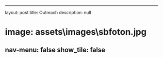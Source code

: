 ---
layout: post
title: Outreach
description: null
# image: assets\images\sbfoton.jpg
nav-menu: false
show_tile: false
--